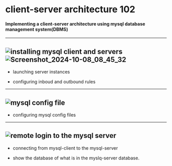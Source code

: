 # client-server architecture 102

#### Implementing a client-server architecture using mysql database management system(DBMS)

---
![installing mysql client and servers](https://github.com/user-attachments/assets/8c43777c-74e6-483b-9700-1ce0b53511db)
![Screenshot_2024-10-08_08_45_32](https://github.com/user-attachments/assets/5ae7d7ee-cda4-4a64-987e-f2da9ed1effb)
---


+ launching server instances

+ configuring inboud and outbound rules

---
![mysql config file](https://github.com/user-attachments/assets/e0338427-fb62-40ed-bd73-8cefc75f1830)
---

+ configuring mysql config files

---
![remote login to the mysql server](https://github.com/user-attachments/assets/a8d196fe-dcf5-4606-9a98-2be573f88c63)
---


+ connecting from mysql-client to the mysql-server

+ show the database of what is in the myslq-server database.
